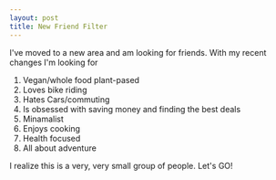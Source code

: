 ```yaml
---
layout: post
title: New Friend Filter
---
```

I've moved to a new area and am looking for friends.  With my recent changes I'm looking for

1. Vegan/whole food plant-pased
2. Loves bike riding
3. Hates Cars/commuting
4. Is obsessed with saving money and finding the best deals
5. Minamalist
6. Enjoys cooking
7. Health focused
8. All about adventure

I realize this is a very, very small group of people.  Let's GO!
